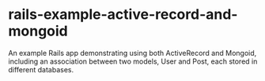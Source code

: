 # rails-example-active-record-and-mongoid
An example Rails app demonstrating using both ActiveRecord and Mongoid, including an association between two models, User and Post, each stored in different databases.

